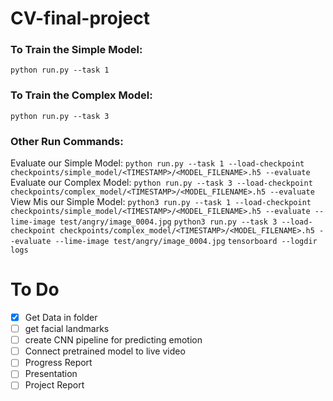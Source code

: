 # CV-final-project
### To Train the Simple Model: ###
```python run.py --task 1```

### To Train the Complex Model: ###
```python run.py --task 3```

### Other Run Commands: ###
Evaluate our Simple Model:
```python run.py --task 1 --load-checkpoint checkpoints/simple_model/<TIMESTAMP>/<MODEL_FILENAME>.h5 --evaluate```
Evaluate our Complex Model:
```python run.py --task 3 --load-checkpoint checkpoints/complex_model/<TIMESTAMP>/<MODEL_FILENAME>.h5 --evaluate```
View Mis our Simple Model:
```python3 run.py --task 1 --load-checkpoint checkpoints/simple_model/<TIMESTAMP>/<MODEL_FILENAME>.h5 --evaluate --lime-image test/angry/image_0004.jpg```
```python3 run.py --task 3 --load-checkpoint checkpoints/complex_model/<TIMESTAMP>/<MODEL_FILENAME>.h5 --evaluate --lime-image test/angry/image_0004.jpg```
```tensorboard --logdir logs```
# To Do #
- [x] Get Data in folder 
- [ ] get facial landmarks 
- [ ] create CNN pipeline for predicting emotion 
- [ ] Connect pretrained model to live video 
- [ ] Progress Report
- [ ] Presentation
- [ ] Project Report 
